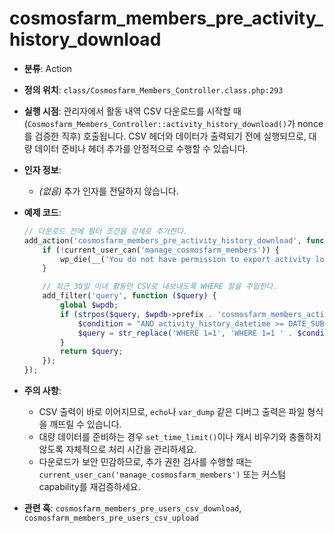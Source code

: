 ﻿# cosmosfarm_members_pre_activity_history_download

- **분류**: Action
- **정의 위치**: `class/Cosmosfarm_Members_Controller.class.php:293`
- **실행 시점**: 관리자에서 활동 내역 CSV 다운로드를 시작할 때(`Cosmosfarm_Members_Controller::activity_history_download()`가 nonce를 검증한 직후) 호출됩니다. CSV 헤더와 데이터가 출력되기 전에 실행되므로, 대량 데이터 준비나 헤더 추가를 안정적으로 수행할 수 있습니다.
- **인자 정보**:
  - *(없음)* 추가 인자를 전달하지 않습니다.
- **예제 코드**:

  ```php
  // 다운로드 전에 필터 조건을 강제로 추가한다.
  add_action('cosmosfarm_members_pre_activity_history_download', function () {
      if (!current_user_can('manage_cosmosfarm_members')) {
          wp_die(__('You do not have permission to export activity logs.', 'textdomain'));
      }
  
      // 최근 30일 이내 활동만 CSV로 내보내도록 WHERE 절을 주입한다.
      add_filter('query', function ($query) {
          global $wpdb;
          if (strpos($query, $wpdb->prefix . 'cosmosfarm_members_activity_history') !== false) {
              $condition = "AND activity_history_datetime >= DATE_SUB(NOW(), INTERVAL 30 DAY)";
              $query = str_replace('WHERE 1=1', 'WHERE 1=1 ' . $condition, $query);
          }
          return $query;
      });
  });
  ```
- **주의 사항**:
  - CSV 출력이 바로 이어지므로, `echo`나 `var_dump` 같은 디버그 출력은 파일 형식을 깨뜨릴 수 있습니다.
  - 대량 데이터를 준비하는 경우 `set_time_limit()`이나 캐시 비우기와 충돌하지 않도록 자체적으로 처리 시간을 관리하세요.
  - 다운로드가 보안 민감하므로, 추가 권한 검사를 수행할 때는 `current_user_can('manage_cosmosfarm_members')` 또는 커스텀 capability를 재검증하세요.
- **관련 훅**: `cosmosfarm_members_pre_users_csv_download`, `cosmosfarm_members_pre_users_csv_upload`
